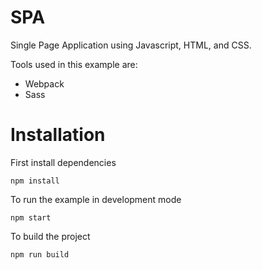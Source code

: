 #  SPA
Single Page Application using Javascript, HTML, and CSS.

Tools used in this example are:
* Webpack
* Sass

# Installation
First install dependencies
```shell
npm install
```

To run the example in development mode
```shell
npm start
```

To build the project
```shell
npm run build
```

